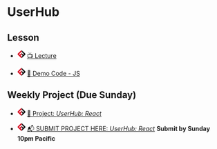 # UserHub

## Lesson

- ![FSA](/logo.png) [📺 Lecture](https://youtu.be/zhkdu0vZAJ4)

- ![FSA](/logo.png) [👾 Demo Code - JS](src/index.js)

## Weekly Project (Due Sunday)

- ![FSA](/logo.png) [🔬 Project: _UserHub: React_](https://learn.fullstackacademy.com/workshop/5ec6997ac8cf0d0004f7102a/content/5ec699bcc8cf0d0004f71042/text)

- ![FSA](/logo.png) [📬 SUBMIT PROJECT HERE: _UserHub: React_](https://forms.gle/u63jU4rxuRoe8Liz9) **Submit by Sunday 10pm Pacific**
